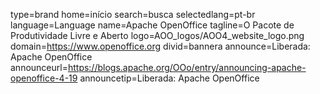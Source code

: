 type=brand
home=início
search=busca
selectedlang=pt-br
language=Language
name=Apache OpenOffice 
tagline=O Pacote de Produtividade Livre e Aberto
logo=AOO_logos/AOO4_website_logo.png
domain=https://www.openoffice.org
divid=bannera
announce=Liberada: Apache OpenOffice
announceurl=https://blogs.apache.org/OOo/entry/announcing-apache-openoffice-4-19
announcetip=Liberada: Apache OpenOffice
~~~~~~
